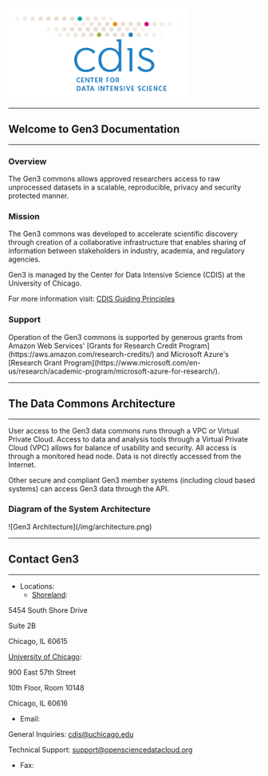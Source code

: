 
![CDIS Logo](/img/cdis.png)

* * *

## Welcome to Gen3 Documentation

* * *

<h3> Overview </h3>

The Gen3 commons allows approved researchers access to raw unprocessed datasets in a scalable, reproducible, privacy and security protected manner.

<h3> Mission </h3>

The Gen3 commons was developed to accelerate scientific discovery through creation of a collaborative infrastructure that enables sharing of information between stakeholders in industry, academia, and regulatory agencies.

Gen3 is managed by the Center for Data Intensive Science (CDIS) at the University of Chicago.

For more information visit:  [CDIS Guiding Principles](https://cdis.uchicago.edu/guiding-principles)

<h3> Support </h3>
Operation of the Gen3 commons is supported by generous grants from Amazon Web Services' [Grants for Research Credit Program](https://aws.amazon.com/research-credits/) and Microsoft Azure's [Research Grant Program](https://www.microsoft.com/en-us/research/academic-program/microsoft-azure-for-research/).

* * *

## The Data Commons Architecture

***

User access to the Gen3 data commons runs through a VPC or Virtual Private Cloud.   Access to data and analysis tools through a Virtual Private Cloud (VPC) allows for balance of usability and security.   All access is through a monitored head node.  Data is not directly accessed from the Internet.  

Other secure and compliant Gen3 member systems (including cloud based systems) can access Gen3 data through the API.

<h3> Diagram of the System Architecture </h3>
![Gen3 Architecture](/img/architecture.png)

* * *

## Contact Gen3  

* * *
* Locations:
	* [Shoreland](https://www.google.com/maps/place/Shoreland/@41.7962274,-87.5837128,17z/data=!3m1!4b1!4m5!3m4!1s0x880e297518655577:0x2fb20b44b0d04984!8m2!3d41.7962274!4d-87.5815188):

5454 South Shore Drive

Suite 2B

Chicago, IL 60615

[University of Chicago](https://www.google.com/maps/place/Knapp+Center+for+Biomedical+Discovery+KCBD/@41.7916469,-87.6055968,17z/data=!3m1!4b1!4m5!3m4!1s0x880e293eb63accd1:0xb6f95ee97c4b5e08!8m2!3d41.7916469!4d-87.6034081):

900 East 57th Street

10th Floor, Room 10148

Chicago, IL 60616
* Email:

General Inquiries: cdis@uchicago.edu

Technical Support: support@opensciencedatacloud.org

* Fax:
